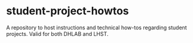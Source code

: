 # student-project-howtos
A repository to host instructions and technical how-tos regarding student projects. Valid for both DHLAB and LHST.
